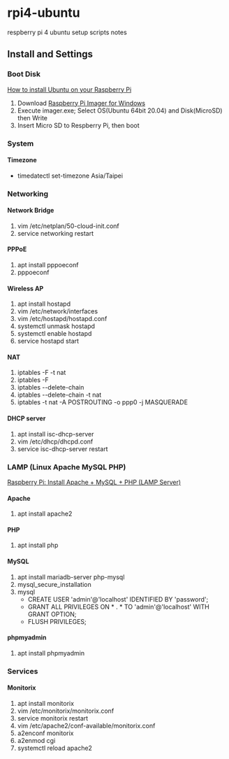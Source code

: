 # rpi4-ubuntu
respberry pi 4 ubuntu setup scripts notes

## Install and Settings

### Boot Disk
[How to install Ubuntu on your Raspberry Pi](https://ubuntu.com/tutorials/how-to-install-ubuntu-on-your-raspberry-pi)

1. Download [Raspberry Pi Imager for Windows](https://downloads.raspberrypi.org/imager/imager.exe)
2. Execute imager.exe; Select OS(Ubuntu 64bit 20.04) and Disk(MicroSD) then Write
3. Insert Micro SD to Respberry Pi, then boot

### System

#### Timezone
- timedatectl set-timezone Asia/Taipei

### Networking

#### Network Bridge

1. vim /etc/netplan/50-cloud-init.conf
2. service networking restart

#### PPPoE

1. apt install pppoeconf
2. pppoeconf

#### Wireless AP

1. apt install hostapd
2. vim /etc/network/interfaces
3. vim /etc/hostapd/hostapd.conf
4. systemctl unmask hostapd
5. systemctl enable hostapd
6. service hostapd start

#### NAT

1. iptables -F -t nat
2. iptables -F
3. iptables --delete-chain
4. iptables --delete-chain -t nat
5. iptables -t nat -A POSTROUTING -o ppp0 -j MASQUERADE

#### DHCP server

1. apt install isc-dhcp-server
2. vim /etc/dhcp/dhcpd.conf
3. service isc-dhcp-server restart

### LAMP (Linux Apache MySQL PHP)
[Raspberry Pi: Install Apache + MySQL + PHP (LAMP Server)](https://randomnerdtutorials.com/raspberry-pi-apache-mysql-php-lamp-server/)
#### Apache

1. apt install apache2

#### PHP

1. apt install php

#### MySQL

1. apt install mariadb-server php-mysql
2. mysql_secure_installation
3. mysql
    - CREATE USER 'admin'@'localhost' IDENTIFIED BY 'password';
    - GRANT ALL PRIVILEGES ON * . * TO 'admin'@'localhost' WITH GRANT OPTION;
    - FLUSH PRIVILEGES;

#### phpmyadmin

1. apt install phpmyadmin

### Services

#### Monitorix

1. apt install monitorix
2. vim /etc/monitorix/monitorix.conf
3. service monitorix restart
4. vim /etc/apache2/conf-available/monitorix.conf
5. a2enconf monitorix
6. a2enmod cgi
7. systemctl reload apache2

